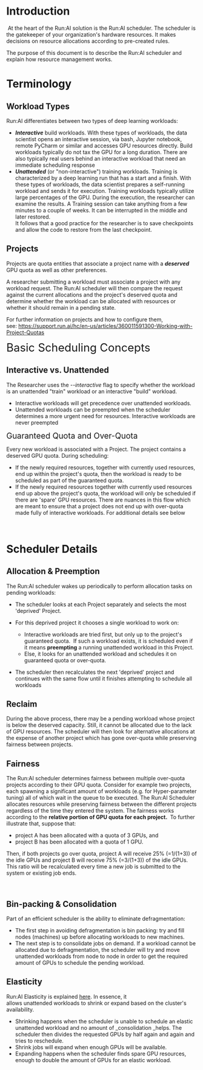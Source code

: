 # Introduction

&nbsp;At the heart of the Run:AI solution is the Run:AI scheduler. The scheduler is the gatekeeper of your organization's hardware resources. It makes decisions on resource allocations according to pre-created rules.

The purpose of this document is to describe the Run:AI scheduler and explain how<span>&nbsp;resource management works.</span>

# Terminology

## Workload Types

Run:AI differentiates between two types of deep learning workloads:

*   ___Interactive___ build workloads. With these types of workloads, the data scientist opens an interactive session, via bash, Jupyter notebook, remote PyCharm or similar and accesses GPU resources directly<span>. Build workloads typically do not tax the GPU for a long duration. There are also typically real users behind an interactive workload that need an immediate scheduling response&nbsp;</span>
*   ___Unattended___&nbsp;(or "non-interactive") training&nbsp;workloads.&nbsp;<span>Training is characterized&nbsp;by a deep learning run that has a start and a finish.&nbsp;</span>With these types of workloads, the data scientist prepares a self-running workload and sends it for execution.&nbsp;<span>Training workloads typically utilize large percentages of the GPU.&nbsp;</span>During the execution, the researcher can examine the results<span>. A Training session can take anything from a few minutes to a couple of weeks. It can be interrupted in the middle and later restored.   
It follows that a good practice for the researcher is to save checkpoints and allow the code to restore from the last checkpoint.&nbsp;</span>

## Projects

Projects are quota entities that associate a project name with a ___deserved___&nbsp; GPU quota as well as other preferences.&nbsp;

A researcher submitting a workload must associate a project with any workload request. The Run:AI scheduler will then compare the request against the current allocations and the project's deserved quota and determine whether the workload can be allocated with resources or whether it should remain in a pending state.

<span style="font-family: -apple-system, BlinkMacSystemFont, 'Segoe UI', Helvetica, Arial, sans-serif;">For further information on projects and how to configure them, see:&nbsp;<https://support.run.ai/hc/en-us/articles/360011591300-Working-with-Project-Quotas>&nbsp;</span>

<span style="font-size: 2.1em; font-family: -apple-system, BlinkMacSystemFont, 'Segoe UI', Helvetica, Arial, sans-serif;">Basic Scheduling Concepts</span>

## Interactive vs. Unattended&nbsp;

<span style="font-family: -apple-system, BlinkMacSystemFont, 'Segoe UI', Helvetica, Arial, sans-serif;">The Researcher uses the _--interactive_ flag to specify whether the workload is an unattended "train" workload or an interactive "build" workload.&nbsp;</span>

*   Interactive workloads will get precedence over unattended workloads.&nbsp;
*   <span style="font-family: -apple-system, BlinkMacSystemFont, 'Segoe UI', Helvetica, Arial, sans-serif;">Unattended workloads can be preempted when the scheduler determines a more urgent need for resources. Interactive workloads are never preempted</span>

<span style="font-size: 1.5em; font-family: -apple-system, BlinkMacSystemFont, 'Segoe UI', Helvetica, Arial, sans-serif;">Guaranteed Quota and Over-Quota</span>

Every new workload is associated with a Project. The project contains a deserved GPU quota. During scheduling:

*   If the newly required resources, together with currently used resources, end up within the project's quota, then the workload is ready to be scheduled as part of the guaranteed quota.
*   If the newly required resources together with currently used resources end up above the project's quota, the workload will only be scheduled if there are 'spare' GPU resources. There are nuances in this flow which are meant to ensure that a project does not end up with over-quota made fully of interactive workloads. For additional details see below

&nbsp;

# Scheduler Details

## Allocation &amp; Preemption

The Run:AI scheduler wakes up periodically to perform allocation tasks on pending workloads:

*   The scheduler looks at each Project separately and selects the most 'deprived' Project.
*   For this deprived project it chooses a single workload to work on:
    
    *   Interactive workloads are tried first, but only up to the project's guaranteed quota.&nbsp; If such a workload exists, it is&nbsp;scheduled even if it means __preempting__ a running unattended workload in this Project.&nbsp;&nbsp;
    *   Else, it looks for an unattended workload and schedules it on guaranteed quota or over-quota.&nbsp;
    
    
    
*   The scheduler then recalculates the next 'deprived' project and continues with the same flow until it finishes attempting to schedule all workloads

## Reclaim

<span>During the above process, there may be a pending workload whose project is below the deserved capacity. Still, it cannot be allocated due to the lack of GPU resources. The scheduler will then look for alternative allocations&nbsp;<span class="wysiwyg-underline">at the expense of another project</span> which has gone over-quota while preserving fairness between projects.</span>

## Fairness

<div class="p-rich_text_section">The Run:AI scheduler determines fairness between multiple over-quota projects according to their GPU quota. Consider for example two projects, each spawning a significant amount of workloads (e.g. for Hyper-parameter tuning) all of which wait in the queue to be executed. The Run:AI Scheduler allocates resources while preserving fairness between the different projects regardless of the time they entered the system. The fairness works according to the&nbsp;<strong data-stringify-type="bold">relative portion of GPU quota for each project.&nbsp;</strong>&nbsp;To further illustrate that, suppose that:<span class="c-mrkdwn__br" data-stringify-type="paragraph-break"></span>
</div>

<ul class="p-rich_text_list p-rich_text_list__bullet" data-indent="0" data-stringify-type="unordered-list">
<li>project A has been allocated with a quota of 3 GPUs, and</li>
<li>project B has been allocated with a quota of 1 GPU.</li>
</ul>

<div class="p-rich_text_section">Then, if both projects go over quota, project A will receive 25% (=1/(1+3)) of the idle GPUs and project B will receive 75% (=3/(1+3)) of the idle GPUs. This ratio will be recalculated every time a new job is submitted to the system or existing job ends.</div>

&nbsp;

<h2 class="p-rich_text_section">Bin-packing &amp; Consolidation</h2>

Part of an efficient scheduler is the ability to eliminate defragmentation:

*   The first step in avoiding defragmentation is bin packing: try and fill nodes (machines) up before allocating workloads to new machines.
*   The next step is to consolidate jobs on demand. If a workload cannot be allocated due to defragmentation, the scheduler will try and move unattended workloads from node to node in order to get the required amount of GPUs to schedule the pending workload.&nbsp;

## Elasticity

Run:AI Elasticity is explained <a href="https://support.run.ai/hc/en-us/articles/360011347560-Elasticity-Dynamically-Stretch-Compress-Jobs-According-to-GPU-Availability" target="_self">here</a>. In essence, it allows<span>&nbsp;unattended</span><span>&nbsp;workloads to shrink or expand based on the cluster's availability.&nbsp;</span>

*   <span>Shrinking happens when the scheduler is unable to schedule an elastic unattended workload and no amount of&nbsp;_consolidation&nbsp;_helps. The scheduler then divides the requested GPUs by half again and again and tries to reschedule.&nbsp;</span>
*   <span>Shrink jobs will expand when enough GPUs will be available.</span>
*   <span>Expanding happens when the scheduler finds spare GPU resources, enough to double the amount of GPUs for an elastic workload.</span>

&nbsp;
&nbsp;
&nbsp;